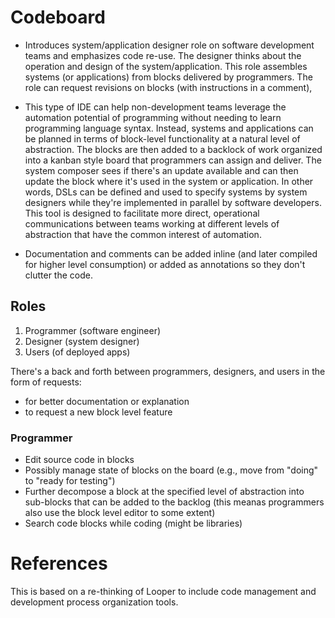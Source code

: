 # Codeboard

- Introduces system/application designer role on software development teams and emphasizes code re-use. The designer thinks about the operation and design of the system/application. This role assembles systems (or applications) from blocks delivered by programmers. The role can request revisions on blocks (with instructions in a comment), 

- This type of IDE can help non-development teams leverage the automation potential of programming without needing to learn programming language syntax. Instead, systems and applications can be planned in terms of block-level functionality at a natural level of abstraction. The blocks are then added to a backlock of work organized into a kanban style board that programmers can assign and deliver. The system composer sees if there's an update available and can then update the block where it's used in the system or application. In other words, DSLs can be defined and used to specify systems by system designers while they're implemented in parallel by software developers. This tool is designed to facilitate more direct, operational communications between teams working at different levels of abstraction that have the common interest of automation.

- Documentation and comments can be added inline (and later compiled for higher level consumption) or added as annotations so they don't clutter the code.

## Roles

1. Programmer (software engineer)
2. Designer (system designer)
3. Users (of deployed apps)

There's a back and forth between programmers, designers, and users in the form of requests:

- for better documentation or explanation
- to request a new block level feature

### Programmer

- Edit source code in blocks
- Possibly manage state of blocks on the board (e.g., move from "doing" to "ready for testing")
- Further decompose a block at the specified level of abstraction into sub-blocks that can be added to the backlog (this meanas programmers also use the block level editor to some extent)
- Search code blocks while coding (might be libraries)

# References

This is based on a re-thinking of Looper to include code management and development process organization tools.

